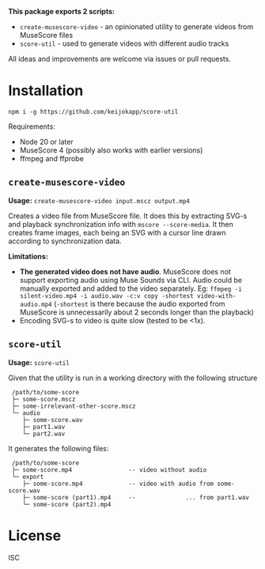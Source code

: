 **This package exports 2 scripts:**

 - `create-musescore-video` - an opinionated utility to generate videos from MuseScore files
 - `score-util` - used to generate videos with different audio tracks

All ideas and improvements are welcome via issues or pull requests.

# Installation

```
npm i -g https://github.com/keijokapp/score-util
```

Requirements:

 - Node 20 or later
 - MuseScore 4 (possibly also works with earlier versions)
 - ffmpeg and ffprobe

## `create-musescore-video`

**Usage:** `create-musescore-video input.mscz output.mp4`

Creates a video file from MuseScore file. It does this by extracting SVG-s and playback synchronization info with `mscore --score-media`. It then creates frame images, each being an SVG with a cursor line drawn according to synchronization data.

**Limitations:**
 - **The generated video does not have audio**. MuseScore does not support exporting audio using Muse Sounds via CLI. Audio could be manually exported and added to the video separately. Eg: `ffmpeg -i silent-video.mp4 -i audio.wav -c:v copy -shortest video-with-audio.mp4` (`-shortest` is there because the audio exported from MuseScore is unnecessarily about 2 seconds longer than the playback)
 - Encoding SVG-s to video is quite slow (tested to be <1x).

## `score-util`

**Usage:** `score-util`

Given that the utility is run in a working directory with the following structure
```
 /path/to/some-score
 ├─ some-score.mscz
 ├─ some-irrelevant-other-score.mscz
 └─ audio
    ├─ some-score.wav
    ├─ part1.wav
    └─ part2.wav
```

It generates the following files:
```
 /path/to/some-score
 ├─ some-score.mp4                -- video without audio
 └─ export
    ├─ some-score.mp4             -- video with audio from some-score.wav
    ├─ some-score (part1).mp4     --              ... from part1.wav
    └─ some-score (part2).mp4
```

# License

ISC
